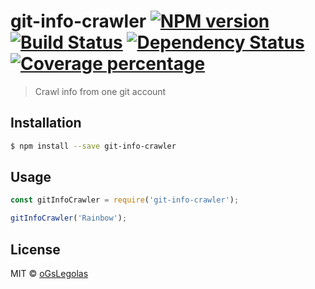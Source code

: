 # git-info-crawler [![NPM version][npm-image]][npm-url] [![Build Status][travis-image]][travis-url] [![Dependency Status][daviddm-image]][daviddm-url] [![Coverage percentage][coveralls-image]][coveralls-url]
> Crawl info from one git account

## Installation

```sh
$ npm install --save git-info-crawler
```

## Usage

```js
const gitInfoCrawler = require('git-info-crawler');

gitInfoCrawler('Rainbow');
```
## License

MIT © [oGsLegolas](oGsLP.github.io)


[npm-image]: https://badge.fury.io/js/git-info-crawler.svg
[npm-url]: https://npmjs.org/package/git-info-crawler
[travis-image]: https://travis-ci.com/oGsLP/git-info-crawler.svg?branch=master
[travis-url]: https://travis-ci.com/oGsLP/git-info-crawler
[daviddm-image]: https://david-dm.org/oGsLP/git-info-crawler.svg?theme=shields.io
[daviddm-url]: https://david-dm.org/oGsLP/git-info-crawler
[coveralls-image]: https://coveralls.io/repos/oGsLP/git-info-crawler/badge.svg
[coveralls-url]: https://coveralls.io/r/oGsLP/git-info-crawler

